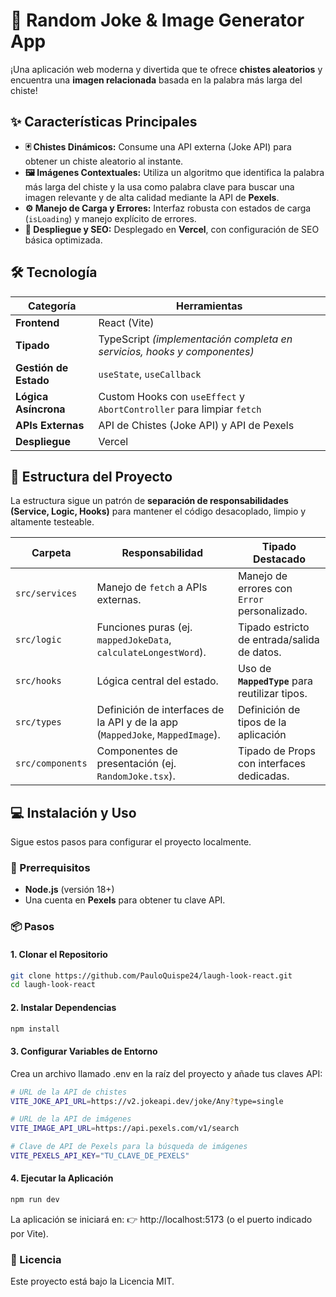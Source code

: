 # 🤣 Random Joke & Image Generator App

¡Una aplicación web moderna y divertida que te ofrece **chistes aleatorios** y encuentra una **imagen relacionada** basada en la palabra más larga del chiste!  

## ✨ Características Principales

- **🃏 Chistes Dinámicos:** Consume una API externa (Joke API) para obtener un chiste aleatorio al instante.  
- **🖼️ Imágenes Contextuales:** Utiliza un algoritmo que identifica la palabra más larga del chiste y la usa como palabra clave para buscar una imagen relevante y de alta calidad mediante la API de **Pexels**.  
- **⚙️ Manejo de Carga y Errores:** Interfaz robusta con estados de carga (`isLoading`) y manejo explícito de errores.  
- **🚀 Despliegue y SEO:** Desplegado en **Vercel**, con configuración de SEO básica optimizada.

## 🛠️ Tecnología

| Categoría             | Herramientas                                                             |
| --------------------- | ------------------------------------------------------------------------ |
| **Frontend**          | React (Vite)                                                             |
| **Tipado**            | TypeScript *(implementación completa en servicios, hooks y componentes)* |
| **Gestión de Estado** | `useState`, `useCallback`                                                |
| **Lógica Asíncrona**  | Custom Hooks con `useEffect` y `AbortController` para limpiar `fetch`    |
| **APIs Externas**     | API de Chistes (Joke API) y API de Pexels                                |
| **Despliegue**        | Vercel                                                                   |

## 🚀 Estructura del Proyecto

La estructura sigue un patrón de **separación de responsabilidades (Service, Logic, Hooks)** para mantener el código desacoplado, limpio y altamente testeable.

| Carpeta          | Responsabilidad                                                               | Tipado Destacado                               |
| ---------------- | ----------------------------------------------------------------------------- | ---------------------------------------------- |
| `src/services`   | Manejo de `fetch` a APIs externas.                                            | Manejo de errores con `Error` personalizado.   |
| `src/logic`      | Funciones puras (ej. `mappedJokeData`, `calculateLongestWord`).               | Tipado estricto de entrada/salida de datos.    |
| `src/hooks`      | Lógica central del estado.                                                    | Uso de **`MappedType`** para reutilizar tipos. |
| `src/types`      | Definición de interfaces de la API y de la app (`MappedJoke`, `MappedImage`). | Definición de tipos de la aplicación           |
| `src/components` | Componentes de presentación (ej. `RandomJoke.tsx`).                           | Tipado de Props con interfaces dedicadas.      |

## 💻 Instalación y Uso

Sigue estos pasos para configurar el proyecto localmente.

### 🔧 Prerrequisitos
- **Node.js** (versión 18+)
- Una cuenta en **Pexels** para obtener tu clave API.

### 📦 Pasos

#### 1. Clonar el Repositorio
```bash
git clone https://github.com/PauloQuispe24/laugh-look-react.git
cd laugh-look-react
```

#### 2. Instalar Dependencias
```bash
npm install
```

#### 3. Configurar Variables de Entorno
Crea un archivo llamado .env en la raíz del proyecto y añade tus claves API:

```bash
# URL de la API de chistes
VITE_JOKE_API_URL=https://v2.jokeapi.dev/joke/Any?type=single

# URL de la API de imágenes
VITE_IMAGE_API_URL=https://api.pexels.com/v1/search

# Clave de API de Pexels para la búsqueda de imágenes
VITE_PEXELS_API_KEY="TU_CLAVE_DE_PEXELS"
```

#### 4. Ejecutar la Aplicación
```bash
npm run dev
```
La aplicación se iniciará en:
👉 http://localhost:5173 (o el puerto indicado por Vite).

### 📄 Licencia
Este proyecto está bajo la Licencia MIT.
